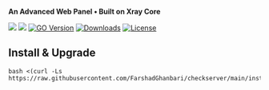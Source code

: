 **An Advanced Web Panel • Built on Xray Core**

[![](https://img.shields.io/github/v/release/FarshadGhanbari/checkserver.svg)](https://github.com/FarshadGhanbari/checkserver/releases)
[![](https://img.shields.io/github/actions/workflow/status/FarshadGhanbari/checkserver/release.yml.svg)](#)
[![GO Version](https://img.shields.io/github/go-mod/go-version/FarshadGhanbari/checkserver.svg)](#)
[![Downloads](https://img.shields.io/github/downloads/FarshadGhanbari/checkserver/total.svg)](#)
[![License](https://img.shields.io/badge/license-GPL%20V3-blue.svg?longCache=true)](https://www.gnu.org/licenses/gpl-3.0.en.html)

## Install & Upgrade

```
bash <(curl -Ls https://raw.githubusercontent.com/FarshadGhanbari/checkserver/main/install.sh)
```
